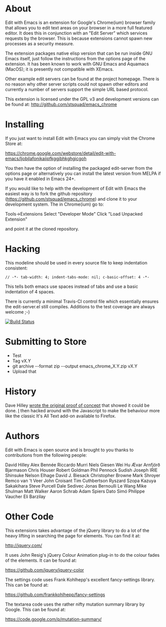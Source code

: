 About
=====

Edit with Emacs is an extension for Google's Chrome(ium) browser family
that allows you to edit text areas on your browser in a more full
featured editor. It does this in conjunction with an "Edit Server"
which services requests by the browser. This is because extensions
cannot spawn new processes as a security measure.

The extension packages native elisp version that can be run inside
GNU Emacs itself, just follow the instructions from the options page
of the extension. It has been known to work with GNU Emacs and
Aquamacs (MacOS); it is presently not compatible with XEmacs.

Other example edit servers can be found at the project homepage. There
is no reason why other server scripts could not spawn other editors
and currently a number of servers support the simple URL based
protocol.

This extension is licensed under the GPL v3 and development versions
can be found at: http://github.com/stsquad/emacs_chrome

Installing
==========

If you just want to install Edit with Emacs you can simply visit the
Chrome Store at:

https://chrome.google.com/webstore/detail/edit-with-emacs/ljobjlafonikaiipfkggjbhkghgicgoh

You then have the option of installing the packaged edit-server from the
options page or alternatively you can install the latest version from
MELPA if you have it enabled in Emacs 24+.

If you would like to help with the development of Edit with Emacs the
easiest way is to fork the github repository (https://github.com/stsquad/emacs_chrome)
and clone it to your development system. The in Chrome(ium) go to:

Tools->Extensions
Select "Developer Mode"
Click "Load Unpacked Extension"

and point it at the cloned repository.

Hacking
=======

This modeline should be used in every source file to keep indentation
consistent:

    // -*- tab-width: 4; indent-tabs-mode: nil; c-basic-offset: 4 -*-

This tells both emacs use spaces instead of tabs and use a basic indentation
of 4 spaces.

There is currently a minimal Travis-CI control file which
essentially ensures the edit-server.el still compiles. Additions to
the test coverage are always welcome ;-)

[![Build Status](https://travis-ci.org/stsquad/emacs_chrome.png?branch=master)](https://travis-ci.org/stsquad/emacs_chrome)

Submitting to Store
===================

* Test
* Tag vX.Y
* git archive --format zip --output emacs_chrome_X.Y.zip vX.Y
* Upload that

History
=======

Dave Hilley [wrote the original proof of concept](https://web.archive.org/web/20130719135014/http://www.thegibson.org/blog/archives/689) 
that showed it could be done. [I](http://www.bennee.com/~alex) then hacked around with the Javascript
to make the behaviour more like the classic It's All Text add-on available to Firefox.

Authors
=======

Edit with Emacs is open source and is brought to you thanks to
contributions from the following people:

David Hilley
Alex Bennée
Riccardo Murri
Niels Giesen
Wei Hu
Ævar Arnfjörð Bjarmason
Chris Houser
Robert Goldman
Phil Pennock
Sudish Joseph
IRIE Shinsuke
Nelson Elhage
David J. Biesack
Christopher Browne
Mark Shroyer
Remco van 't Veer
John Croisant
Tim Cuthbertson
Ryszard Szopa
Kazuya Sakakihara
Steve Purcell
Dale Sedivec
Jonas Bernoulli
Le Wang
Mike Shulman
Matt Walker
Aaron Schrab
Adam Spiers
Dato Simó
Philippe Vaucher
Eli Barzilay

Other Code
==========

This extensions takes advantage of the jQuery library
to do a lot of the heavy lifting in searching the page
for elements. You can find it at:

http://jquery.com/

It uses John Resig's jQuery Colour Animation plug-in
to do the colour fades of the elements. It can be found
at:

https://github.com/jquery/jquery-color

The settings code uses Frank Kohlhepp's excellent
fancy-settings library. This can be found at:

https://github.com/frankkohlhepp/fancy-settings

The textarea code uses the rather nifty mutation summary
library by Google. This can be found at:

https://code.google.com/p/mutation-summary/
